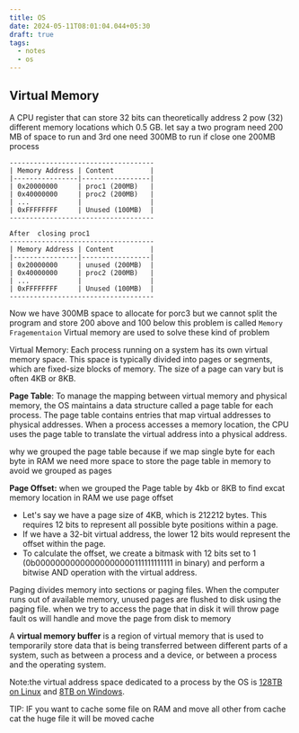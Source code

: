 ```yaml
---
title: OS
date: 2024-05-11T08:01:04.044+05:30
draft: true
tags:
  - notes
  - os
---
```



## Virtual Memory

  A CPU register that can store 32 bits can theoretically address 2 pow (32) different memory locations which 0.5 GB. let say a two program need 200 MB of space to run and 3rd one need 300MB to run if close one 200MB process 
  
```
------------------------------------
| Memory Address | Content         | 
|----------------|-----------------|
| 0x20000000     | proc1 (200MB)   |
| 0x40000000     | proc2 (200MB)   |
| ...            |                 |
| 0xFFFFFFFF     | Unused (100MB)  |
------------------------------------

After  closing proc1
------------------------------------
| Memory Address | Content         | 
|----------------|-----------------|
| 0x20000000     | unused (200MB)  |
| 0x40000000     | proc2 (200MB)   |
| ...            |                 |
| 0xFFFFFFFF     | Unused (100MB)  |
------------------------------------

```

Now we have 300MB space to allocate for porc3 but we cannot split the program and store 200 above and 100 below this problem is called `Memory Fragementaion` Virtual memory are used to solve these kind of problem

Virtual Memory: Each process running on a system has its own virtual memory space. This space is typically divided into pages or segments, which are fixed-size blocks of memory. The size of a page can vary but is often 4KB or 8KB.

 **Page Table**: To manage the mapping between virtual memory and physical memory, the OS maintains a data structure called a page table for each process. The page table contains entries that map virtual addresses to physical addresses. When a process accesses a memory location, the CPU uses the page table to translate the virtual address into a physical address.

why we grouped the page table because if we map single byte for each byte in RAM we need more space to store the page table in memory to avoid we grouped as pages

**Page Offset:** when we grouped the Page table by 4kb or 8KB to find excat memory location in RAM we use page offset
- Let's say we have a page size of 4KB, which is 212212 bytes. This requires 12 bits to represent all possible byte positions within a page.
- If we have a 32-bit virtual address, the lower 12 bits would represent the offset within the page.
- To calculate the offset, we create a bitmask with 12 bits set to 1 (0b00000000000000000000111111111111 in binary) and perform a bitwise AND operation with the virtual address.

Paging divides memory into sections or paging files. When the computer runs out of available memory, unused pages are flushed to disk using the paging file. when we try to access the page that in disk it will throw page fault os will handle and move the page from disk to memory

A **virtual memory buffer** is a region of virtual memory that is used to temporarily store data that is being transferred between different parts of a system, such as between a process and a device, or between a process and the operating system.

Note:the virtual address space dedicated to a process by the OS is [128TB on Linux](https://www.kernel.org/doc/html/latest/x86/x86_64/mm.html?ref=blog.meilisearch.com) and [8TB on Windows](https://techcommunity.microsoft.com/t5/windows-blog-archive/pushing-the-limits-of-windows-virtual-memory/ba-p/723750?ref=blog.meilisearch.com).



TIP: IF you want to cache some file on RAM and move all other from cache cat the huge file it will be moved cache 